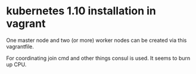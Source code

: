 # kubernetes 1.10 installation in vagrant

One master node and two (or more) worker nodes can be created via this vagrantfile.

For coordinating join cmd and other things consul is used. It seems to burn up CPU.
